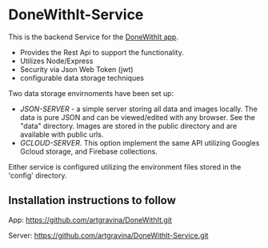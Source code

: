 # DoneWithIt-Service

This is the backend Service for the [DoneWithIt app](https://github.com/artgravina/DoneWithIt.git).

- Provides the Rest Api to support the functionality.
- Utilizes Node/Express
- Security via Json Web Token (jwt)
- configurable data storage techniques

Two data storage envirnoments have been set up:

- _JSON-SERVER_ - a simple server storing all data and images locally. The data is pure JSON and can be viewed/edited with any browser. See the "data" directory.
  Images are stored in the public directory and are available with public urls.
- _GCLOUD-SERVER_. This option implement the same API utilizing Googles Gcloud storage, and Firebase collections.

Either service is configured utilizing the environment files stored in the 'config' directory.

## Installation instructions to follow

App: https://github.com/artgravina/DoneWithIt.git

Server: https://github.com/artgravina/DoneWithIt-Service.git
